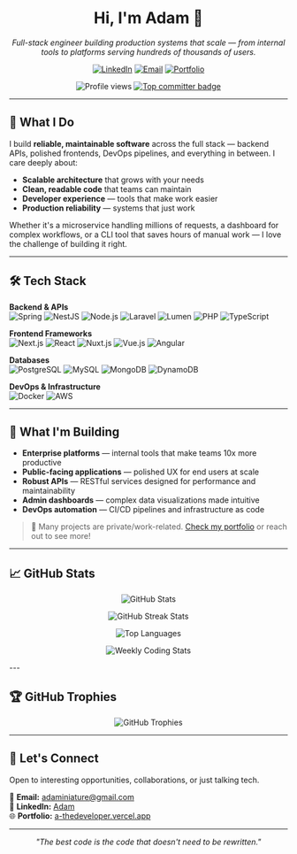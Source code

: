 <h1 align="center">Hi, I'm Adam 👋</h1>

<p align="center">
  <em>Full-stack engineer building production systems that scale — from internal tools to platforms serving hundreds of thousands of users.</em>
</p>

<p align="center">
  <a href="https://www.linkedin.com/in/ros-sopheak-adam-46ba5723a" target="_blank"><img alt="LinkedIn" src="https://img.shields.io/badge/LinkedIn-blue?logo=linkedin&style=for-the-badge" /></a>
  <a href="mailto:adaminiature@gmail.com"><img alt="Email" src="https://img.shields.io/badge/Email-D14836?style=for-the-badge&logo=gmail&logoColor=white" /></a>
  <a href="https://a-thedeveloper.vercel.app" target="_blank"><img alt="Portfolio" src="https://img.shields.io/badge/Portfolio-Visit-%23007acc?style=for-the-badge&logo=vercel" /></a>
</p>

<p align="center">
  <img src="https://komarev.com/ghpvc/?username=adamreaksmey" alt="Profile views" />
  <a href="https://user-badge.committers.top/cambodia_private/adamreaksmey"><img src="https://user-badge.committers.top/cambodia_private/adamreaksmey.svg" alt="Top committer badge" /></a>
</p>

---

## 🎯 What I Do

I build **reliable, maintainable software** across the full stack — backend APIs, polished frontends, DevOps pipelines, and everything in between. I care deeply about:

- **Scalable architecture** that grows with your needs
- **Clean, readable code** that teams can maintain
- **Developer experience** — tools that make work easier
- **Production reliability** — systems that just work

Whether it's a microservice handling millions of requests, a dashboard for complex workflows, or a CLI tool that saves hours of manual work — I love the challenge of building it right.

---

## 🛠 Tech Stack

**Backend & APIs**  
![Spring](https://img.shields.io/badge/Spring-6DB33F?style=flat-square&logo=spring&logoColor=white)
![NestJS](https://img.shields.io/badge/NestJS-E0234E?style=flat-square&logo=nestjs&logoColor=white)
![Node.js](https://img.shields.io/badge/Node.js-339933?style=flat-square&logo=node.js&logoColor=white)
![Laravel](https://img.shields.io/badge/Laravel-FF2D20?style=flat-square&logo=laravel&logoColor=white)
![Lumen](https://img.shields.io/badge/Lumen-E74430?style=flat-square&logo=lumen&logoColor=white)
![PHP](https://img.shields.io/badge/PHP-777BB4?style=flat-square&logo=php&logoColor=white)
![TypeScript](https://img.shields.io/badge/TypeScript-3178C6?style=flat-square&logo=typescript&logoColor=white)

**Frontend Frameworks**  
![Next.js](https://img.shields.io/badge/Next.js-000000?style=flat-square&logo=next.js&logoColor=white)
![React](https://img.shields.io/badge/React-61DAFB?style=flat-square&logo=react&logoColor=black)
![Nuxt.js](https://img.shields.io/badge/Nuxt.js-00DC82?style=flat-square&logo=nuxt.js&logoColor=white)
![Vue.js](https://img.shields.io/badge/Vue.js-4FC08D?style=flat-square&logo=vue.js&logoColor=white)
![Angular](https://img.shields.io/badge/Angular-DD0031?style=flat-square&logo=angular&logoColor=white)

**Databases**  
![PostgreSQL](https://img.shields.io/badge/PostgreSQL-336791?style=flat-square&logo=postgresql&logoColor=white)
![MySQL](https://img.shields.io/badge/MySQL-4479A1?style=flat-square&logo=mysql&logoColor=white)
![MongoDB](https://img.shields.io/badge/MongoDB-47A248?style=flat-square&logo=mongodb&logoColor=white)
![DynamoDB](https://img.shields.io/badge/DynamoDB-4053D6?style=flat-square&logo=amazon-dynamodb&logoColor=white)

**DevOps & Infrastructure**  
![Docker](https://img.shields.io/badge/Docker-2496ED?style=flat-square&logo=docker&logoColor=white)
![AWS](https://img.shields.io/badge/AWS-232F3E?style=flat-square&logo=amazon-aws&logoColor=white)

---

## 🚀 What I'm Building

- **Enterprise platforms** — internal tools that make teams 10x more productive
- **Public-facing applications** — polished UX for end users at scale
- **Robust APIs** — RESTful services designed for performance and maintainability
- **Admin dashboards** — complex data visualizations made intuitive
- **DevOps automation** — CI/CD pipelines and infrastructure as code

> 💼 Many projects are private/work-related. [Check my portfolio](https://a-thedeveloper.vercel.app) or reach out to see more!

---

## 📈 GitHub Stats

<p align="center">
  <img src="https://github-readme-stats.vercel.app/api?username=adamreaksmey&show_icons=true&theme=default&hide_border=true&include_all_commits=true" alt="GitHub Stats" />
</p>

<p align="center">
  <img src="https://github-readme-streak-stats.herokuapp.com/?user=adamreaksmey&theme=default&hide_border=true" alt="GitHub Streak Stats" />
</p>

<p align="center">
  <img src="https://github-readme-stats.vercel.app/api/top-langs/?username=adamreaksmey&layout=compact&theme=default&hide_border=true&langs_count=8" alt="Top Languages" />
</p>

<p align="center">
  <img src="https://github-readme-stats.vercel.app/api/wakatime?username=adamreaksmey&theme=default&hide_border=true&layout=compact&langs_count=6" alt="Weekly Coding Stats" />
</p>
---

## 🏆 GitHub Trophies

<p align="center">
  <img src="https://github-profile-trophy.vercel.app/?username=adamreaksmey&theme=flat&no-frame=true&row=1&column=7" alt="GitHub Trophies" />
</p>

---

## 💬 Let's Connect

Open to interesting opportunities, collaborations, or just talking tech.

📧 **Email:** [adaminiature@gmail.com](mailto:adaminiature@gmail.com)  
💼 **LinkedIn:** [Adam](https://www.linkedin.com/in/ros-sopheak-adam-46ba5723a)  
🌐 **Portfolio:** [a-thedeveloper.vercel.app](https://a-thedeveloper.vercel.app)

---

<p align="center">
  <em>"The best code is the code that doesn't need to be rewritten."</em>
</p>
